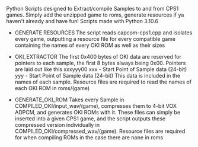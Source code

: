 Python Scripts designed to Extract/compile Samples to and from CPS1 games. Simply add the unzipped
game to roms, generate resources if ya haven't already and have fun!
Scripts made with Python 3.10.6

- GENERATE RESOURCES
The script reads capcom-cps1.cpp and isolates every game, outputting a resource file for every
compatible game containing the names of every OKI ROM as well as their sizes

- OKI_EXTRACTOR
The first 0x400 bytes of OKI data are reserved for pointers to each sample, the first 8 bytes always being
0x00. Pointers are laid out like this
  xxxyyy00
  xxx - Start Point of Sample data (24-bit)
  yyy - Start Point of Sample data (24-bit)
This data is included in the names of each sample. Resource files are required to read the names of each OKI ROM in roms/(game)

- GENERATE_OKI_ROM
Takes every Sample in COMPILED_OKI/input_wav/(game), compresses them to 4-bit VOX ADPCM, and generates OKI ROMs with it.
These files can simply be inserted into a given CPS1 game, and the script outputs these compressed version individually in
COMPILED_OKI/compressed_wav/(game). Resource files are required for when compiling ROMs in the case there are none in roms
